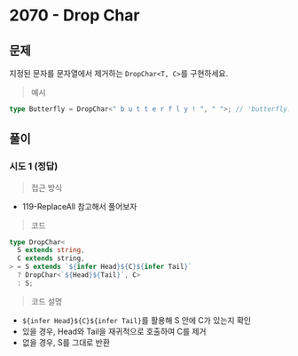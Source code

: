 # 2070 - Drop Char

## 문제

지정된 문자를 문자열에서 제거하는 `DropChar<T, C>`를 구현하세요.

> 예시

```ts
type Butterfly = DropChar<" b u t t e r f l y ! ", " ">; // 'butterfly!'
```

## 풀이

### 시도 1 (정답)

> 접근 방식

- 119-ReplaceAll 참고해서 풀어보자

> 코드

```ts
type DropChar<
  S extends string,
  C extends string,
> = S extends `${infer Head}${C}${infer Tail}`
  ? DropChar<`${Head}${Tail}`, C>
  : S;
```

> 코드 설명

- `${infer Head}${C}${infer Tail}`를 활용해 S 안에 C가 있는지 확인
- 있을 경우, Head와 Tail을 재귀적으로 호출하여 C를 제거
- 없을 경우, S를 그대로 반환
